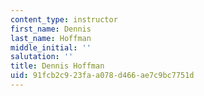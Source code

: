 ```yaml
---
content_type: instructor
first_name: Dennis
last_name: Hoffman
middle_initial: ''
salutation: ''
title: Dennis Hoffman
uid: 91fcb2c9-23fa-a078-d466-ae7c9bc7751d
---
```

